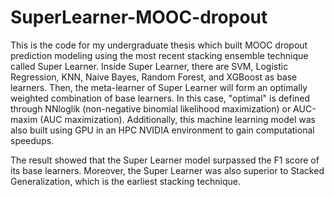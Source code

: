 # SuperLearner-MOOC-dropout

This is the code for my undergraduate thesis which built MOOC dropout prediction modeling using the most recent stacking ensemble technique called Super Learner. Inside Super Learner, there are SVM, Logistic Regression, KNN, Naive Bayes, Random Forest, and XGBoost as base learners. Then, the meta-learner of Super Learner will form an optimally weighted combination of base learners. In this case, "optimal" is defined through NNloglik (non-negative binomial likelihood maximization) or AUC-maxim (AUC maximization). Additionally, this machine learning model was also built using GPU in an HPC NVIDIA environment to gain computational speedups.

The result showed that the Super Learner model surpassed the F1 score of its base learners. Moreover, the Super Learner was also superior to Stacked Generalization, which is the earliest stacking technique. 